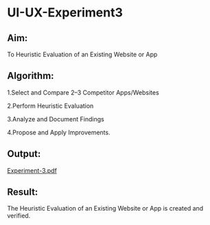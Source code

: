 # UI-UX-Experiment3

## Aim:
To Heuristic Evaluation of an Existing Website or App

## Algorithm:

1.Select and Compare 2–3 Competitor Apps/Websites

2.Perform Heuristic Evaluation

3.Analyze and Document Findings

4.Propose and Apply Improvements.

## Output:
[Experiment-3.pdf](https://github.com/user-attachments/files/20545200/Experiment-3.pdf)



## Result:
The Heuristic Evaluation of an Existing Website or App is created and verified.
